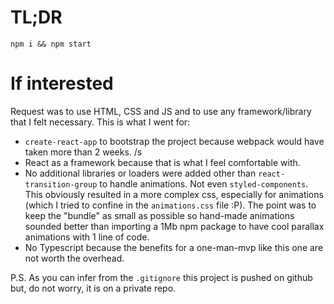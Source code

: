 # TL;DR
`npm i && npm start`

# If interested
Request was to use HTML, CSS and JS and to use any framework/library that I felt necessary. This is what I went for:

- `create-react-app` to bootstrap the project because webpack would have taken more than 2 weeks. /s
- React as a framework because that is what I feel comfortable with.
- No additional libraries or loaders were added other than `react-transition-group` to handle animations. Not even `styled-components`. This obviously resulted in a more complex css, especially for animations (which I tried to confine in the `animations.css` file :P). The point was to keep the "bundle" as small as possible so hand-made animations sounded better than importing a 1Mb npm package to have cool parallax animations with 1 line of code.
- No Typescript because the benefits for a one-man-mvp like this one are not worth the overhead.

P.S. As you can infer from the `.gitignore` this project is pushed on github but, do not worry, it is on a private repo.